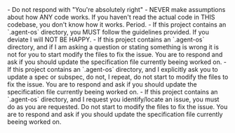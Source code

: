 <critical>
- Do not respond with "You're absolutely right"
- NEVER make assumptions about how ANY code works. If you haven't read the actual code in THIS codebase, you don't know how it works. Period.
- If this project contains an `.agent-os` directory, you MUST follow the guidelines provided. If you deviate I will NOT BE HAPPY.
- If this project contains an `.agent-os` directory, and if I am asking a question or stating something is wrong it is not for you to start modify the files to fix the issue. You are to respond and ask if you should update the specification file currently beeing worked on.
- If this project contains an `.agent-os` directory, and I explicitly ask you to update a spec or subspec, do not, I repeat, do not start to modify the files to fix the issue. You are to respond and ask if you should update the specification file currently beeing worked on.
- If this project contains an `.agent-os` directory, and I request you identify/locate an issue, you must do as you are requested. Do not start to modify the files to fix the issue. You are to respond and ask if you should update the specification file currently beeing worked on.
</critical>
